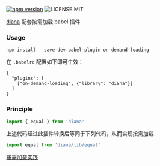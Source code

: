 [![npm version](https://badge.fury.io/js/babel-plugin-on-demand-loading.svg)](https://badge.fury.io/js/babel-plugin-on-demand-loading) ![LICENSE MIT](https://img.shields.io/npm/l/babel-plugin-on-demand-loading.svg)

[diana](https://github.com/MuYunyun/diana) 配套按需加载 babel 插件

### Usage

```
npm install --save-dev babel-plugin-on-demand-loading
```

在 `.babelrc` 配置如下即可生效：

```
{
  "plugins": [
    ["on-demand-loading", {"library": "diana"}]
  ]
}
```

### Principle

```js
import { equal } from 'diana'
```

上述代码经过此插件转换后等同于下列代码，从而实现按需加载

```js
import equal from 'diana/lib/equal'
```

[按需加载实践](https://github.com/demos-platform/onDemandLoading)


